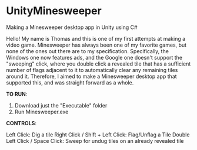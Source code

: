 # UnityMinesweeper
Making a Minesweeper desktop app in Unity using C#

Hello! My name is Thomas and this is one of my first attempts at making a video game.
Minesweeper has always been one of my favorite games, but none of the ones out there are to my specification.
Specifically, the Windows one now features ads, and the Google one doesn't support the "sweeping" click, where you double
click a revealed tile that has a sufficient number of flags adjacent to it to automatically clear any remaining tiles around
it. Therefore, I aimed to make a Minesweeper desktop app that supported this, and was straight forward as a whole.

**TO RUN**:
1. Download just the "Executable" folder
2. Run Minesweeper.exe


**CONTROLS**:

Left Click: Dig a tile
Right Click / Shift + Left Click: Flag/Unflag a Tile
Double Left Click / Space Click: Sweep for undug tiles on an already revealed tile
